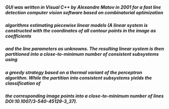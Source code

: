 ##### GUI was written in Visual C++ by Alexandre Matov in 2001 for a fast line detection computer vision software based on combinatorial optimization 

##### algorithms estimating piecewise linear models (A linear system is constructed with the coordinates of all contour points in the image as coefficients

##### and the line parameters as unknowns. The resulting linear system is then partitioned into a close-to-minimum number of consistent subsystems using  

##### a greedy strategy based on a thermal variant of the perceptron algorithm. While the partition into consistent subsystems yields the classification of 

##### the corresponding image points into a close-to-minimum number of lines DOI:10.1007/3-540-45129-3_37). 
